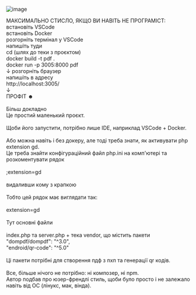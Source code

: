 

![image](https://github.com/user-attachments/assets/31b1124c-977e-4b13-b453-d4d3f445a438)

МАКСИМАЛЬНО СТИСЛО, ЯКЩО ВИ НАВІТЬ НЕ ПРОГРАМІСТ: <br>
встановіть VSCode <br>
встановіть Docker <br>
розгорніть термінал у VSCode <br>
напишіть туди <br>
cd (шлях до теки з проєктом) <br>
docker build -t pdf . <br>
docker run -p 3005:8000 pdf <br>
↓
розгорніть браузер <br>
напишіть в адресу <br>
http://localhost:3005/ <br>
↓ <br>
ПРОФІТ ☻ <br>
<br>
Більш докладно <br>
Це простий маленький проєкт. <br>
<br>
Щоби його запустити, потрібно лише IDE, наприклад VSCode + Docker.<br>
<br>
Або можна навіть і без докеру, але тоді треба знати, як активувати php extension gd.<br>
Це треба знайти конфігураційний файл php.ini на комп'ютері та розкоментувати рядок<br>
<br>
;extension=gd<br>
<br>
видаливши кому з крапкою<br>
<br>
Тобто цей рядок має виглядати так:<br>
<br>
extension=gd<br>
<br>
Тут основні файли<br>
<br>
index.php та server.php + тека vendor, що містить пакети  <br>
"dompdf/dompdf": "^3.0",<br>
"endroid/qr-code": "^5.0"<br>
<br>
Ці пакети потрібні для створення пдф з пхп та генерації qr кодів.<br>
<br>
Все, більше нічого не потрібно: ні композер, ні npm.<br>
Автор подбав про юзер-френдлі стиль, щоби було просто і не залежало навіть від ОС (лінукс, мак, вінда).
